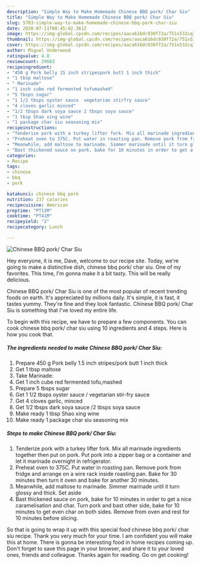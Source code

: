 ```yaml
---
description: "Simple Way to Make Homemade Chinese BBQ pork/ Char Siu"
title: "Simple Way to Make Homemade Chinese BBQ pork/ Char Siu"
slug: 5703-simple-way-to-make-homemade-chinese-bbq-pork-char-siu
date: 2020-07-11T08:45:02.361Z
image: https://img-global.cpcdn.com/recipes/aaca616dc930f72a/751x532cq70/chinese-bbq-pork-char-siu-recipe-main-photo.jpg
thumbnail: https://img-global.cpcdn.com/recipes/aaca616dc930f72a/751x532cq70/chinese-bbq-pork-char-siu-recipe-main-photo.jpg
cover: https://img-global.cpcdn.com/recipes/aaca616dc930f72a/751x532cq70/chinese-bbq-pork-char-siu-recipe-main-photo.jpg
author: Miguel Underwood
ratingvalue: 4.8
reviewcount: 29683
recipeingredient:
- "450 g Pork belly 15 inch stripespork butt 1 inch thick"
- "1 tbsp maltose"
- " Marinade"
- "1 inch cube red fermented tofumashed"
- "5 tbsps sugar"
- "1 1/2 tbsps oyster sauce  vegetarian stirfry sauce"
- "4 cloves garlic minced"
- "1/2 tbsps dark soya sauce 2 tbsps soya sauce"
- "1 tbsp Shao xing wine"
- "1 package char siu seasoning mix"
recipeinstructions:
- "Tenderize pork with a turkey lifter fork. Mix all marinade ingredients together then put on pork. Put pork into a zipper bag or a container and let it marinade overnight in refrigerator."
- "Preheat oven to 375C. Put water in roasting pan. Remove pork from fridge and arrange on a wire rack inside roasting pan. Bake for 30 minutes then turn it oven and bake for another 30 minutes."
- "Meanwhile, add maltose to marinade. Simmer marinade until it turn glossy and thick. Set aside"
- "Bast thickened sauce on pork, bake for 10 minutes in order to get a nice caramelisation and char. Turn pork and bast other side, bake for 10 minutes to get even char on both sides. Remove from oven and rest for 10 minutes before slicing."
categories:
- Recipe
tags:
- chinese
- bbq
- pork

katakunci: chinese bbq pork 
nutrition: 237 calories
recipecuisine: American
preptime: "PT13M"
cooktime: "PT41M"
recipeyield: "2"
recipecategory: Lunch

---
```



![Chinese BBQ pork/ Char Siu](https://img-global.cpcdn.com/recipes/aaca616dc930f72a/751x532cq70/chinese-bbq-pork-char-siu-recipe-main-photo.jpg)

Hey everyone, it is me, Dave, welcome to our recipe site. Today, we're going to make a distinctive dish, chinese bbq pork/ char siu. One of my favorites. This time, I'm gonna make it a bit tasty. This will be really delicious.

Chinese BBQ pork/ Char Siu is one of the most popular of recent trending foods on earth. It's appreciated by millions daily. It's simple, it is fast, it tastes yummy. They're fine and they look fantastic. Chinese BBQ pork/ Char Siu is something that I've loved my entire life.




To begin with this recipe, we have to prepare a few components. You can cook chinese bbq pork/ char siu using 10 ingredients and 4 steps. Here is how you cook that.

<!--inarticleads1-->

##### The ingredients needed to make Chinese BBQ pork/ Char Siu:

1. Prepare 450 g Pork belly 1.5 inch stripes/pork butt 1 inch thick
1. Get 1 tbsp maltose
1. Take  Marinade:
1. Get 1 inch cube red fermented tofu,mashed
1. Prepare 5 tbsps sugar
1. Get 1 1/2 tbsps oyster sauce / vegetarian stir-fry sauce
1. Get 4 cloves garlic, minced
1. Get 1/2 tbsps dark soya sauce /2 tbsps soya sauce
1. Make ready 1 tbsp Shao xing wine
1. Make ready 1 package char siu seasoning mix




<!--inarticleads2-->

##### Steps to make Chinese BBQ pork/ Char Siu:

1. Tenderize pork with a turkey lifter fork. Mix all marinade ingredients together then put on pork. Put pork into a zipper bag or a container and let it marinade overnight in refrigerator.
1. Preheat oven to 375C. Put water in roasting pan. Remove pork from fridge and arrange on a wire rack inside roasting pan. Bake for 30 minutes then turn it oven and bake for another 30 minutes.
1. Meanwhile, add maltose to marinade. Simmer marinade until it turn glossy and thick. Set aside
1. Bast thickened sauce on pork, bake for 10 minutes in order to get a nice caramelisation and char. Turn pork and bast other side, bake for 10 minutes to get even char on both sides. Remove from oven and rest for 10 minutes before slicing.




So that is going to wrap it up with this special food chinese bbq pork/ char siu recipe. Thank you very much for your time. I am confident you will make this at home. There is gonna be interesting food in home recipes coming up. Don't forget to save this page in your browser, and share it to your loved ones, friends and colleague. Thanks again for reading. Go on get cooking!
